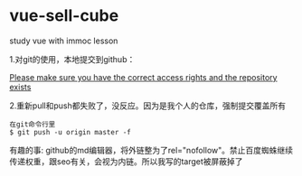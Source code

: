 # vue-sell-cube
study vue with immoc lesson

1.对git的使用，本地提交到github：

<a href="https://blog.csdn.net/jingtingfengguo/article/details/51892864" target="_blank">Please make sure you have the correct access rights and the repository exists
</a>


2.重新pull和push都失败了，没反应。因为是我个人的仓库，强制提交覆盖所有

    在git命令行里
    $ git push -u origin master -f
    
有趣的事:
    github的md编辑器，将外链整为了rel="nofollow"。禁止百度蜘蛛继续传递权重，跟seo有关，会视为内链。所以我写的target被屏蔽掉了

